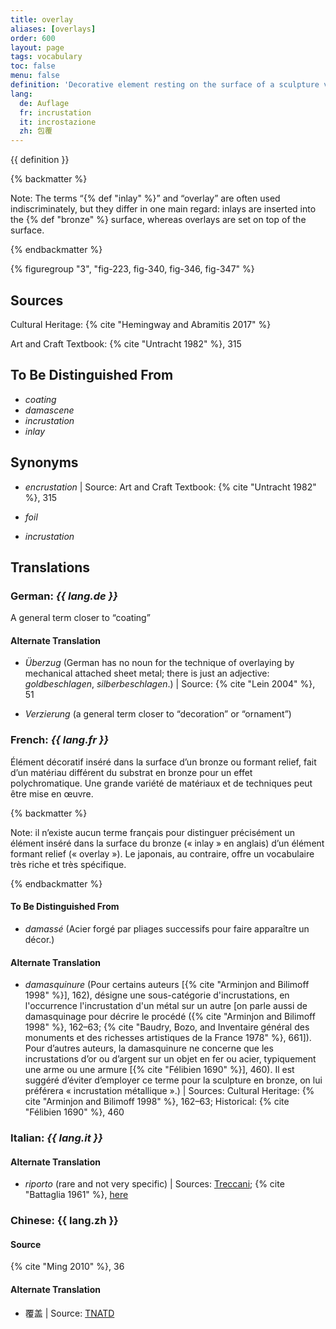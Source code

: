```yaml
---
title: overlay
aliases: [overlays]
order: 600
layout: page
tags: vocabulary
toc: false
menu: false
definition: 'Decorative element resting on the surface of a sculpture via any of a variety of attachment methods, including solder, adhesives, cements, and/or rivets. Overlay materials may include a range of materials, among them metals, glass, stone, or bone.'
lang:
  de: Auflage
  fr: incrustation
  it: incrostazione
  zh: 包覆
---
```


{{ definition }}

{% backmatter %}

Note: The terms “{% def "inlay" %}” and “overlay” are often used indiscriminately, but they differ in one main regard: inlays are inserted into the {% def "bronze" %} surface, whereas overlays are set on top of the surface.

{% endbackmatter %}

{% figuregroup "3", "fig-223, fig-340, fig-346, fig-347" %}

## Sources

Cultural Heritage: {% cite "Hemingway and Abramitis 2017" %}

Art and Craft Textbook: {% cite "Untracht 1982" %}, 315

## To Be Distinguished From

- *coating*
- *damascene*
- *incrustation*
- *inlay*

## Synonyms

- *encrustation* | Source: Art and Craft Textbook: {% cite "Untracht 1982" %}, 315

- *foil*

- *incrustation*

## Translations

<div class="accordion">

### **German**: *{{ lang.de }}*

A general term closer to “coating”

#### Alternate Translation

- *Überzug* (German has no noun for the technique of overlaying by mechanical attached sheet metal; there is just an adjective: *goldbeschlagen*, *silberbeschlagen*.) | Source: {% cite "Lein 2004" %}, 51

- *Verzierung* (a general term closer to “decoration” or “ornament”)

### **French**: *{{ lang.fr }}*

Élément décoratif inséré dans la surface d’un bronze ou formant relief, fait d’un matériau différent du substrat en bronze pour un effet polychromatique. Une grande variété de matériaux et de techniques peut être mise en œuvre.

{% backmatter %}

Note: il n’existe aucun terme français pour distinguer précisément un élément inséré dans la surface du bronze (« inlay » en anglais) d’un élément formant relief (« overlay »). Le japonais, au contraire, offre un vocabulaire très riche et très spécifique.

{% endbackmatter %}

#### To Be Distinguished From

- *damassé* (Acier forgé par pliages successifs pour faire apparaître un décor.)

#### Alternate Translation

- *damasquinure* (Pour certains auteurs [{% cite "Arminjon and Bilimoff 1998" %}], 162), désigne une sous-catégorie d'incrustations, en l'occurrence l'incrustation d'un métal sur un autre [on parle aussi de damasquinage pour décrire le procédé ({% cite "Arminjon and Bilimoff 1998" %}, 162–63; {% cite "Baudry, Bozo, and Inventaire général des monuments et des richesses artistiques de la France 1978" %}, 661]). Pour d’autres auteurs, la damasquinure ne concerne que les incrustations d’or ou d’argent sur un objet en fer ou acier, typiquement une arme ou une armure [{% cite "Félibien 1690" %}], 460). Il est suggéré d’éviter d’employer ce terme pour la sculpture en bronze, on lui préférera « incrustation métallique ».) | Sources: Cultural Heritage: {% cite "Arminjon and Bilimoff 1998" %}, 162–63; Historical: {% cite "Félibien 1690" %}, 460

### **Italian**: *{{ lang.it }}*

#### Alternate Translation

- *riporto* (rare and not very specific) | Sources: [Treccani](http://www.treccani.it/vocabolario/riporto/); {% cite "Battaglia 1961" %}, [here](http://www.gdli.it/pdf_viewer/Scripts/pdf.js/web/viewer.asp?file=/PDF/GDLI16/GDLI_16_ocr_696.pdf&parola=riporto)

### **Chinese**: {{ lang.zh }}

#### Source

{% cite "Ming 2010" %}, 36

#### Alternate Translation

- 覆盖 | Source: [TNATD](https://terms.naer.edu.tw/detail/643624/?index=2)

</div>
